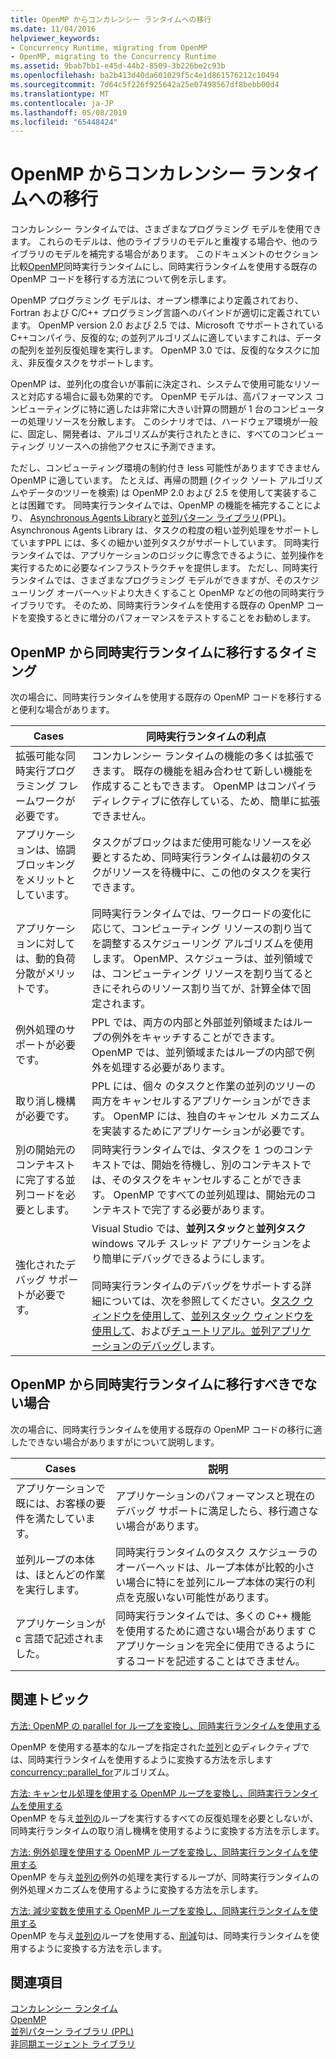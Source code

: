 ```yaml
---
title: OpenMP からコンカレンシー ランタイムへの移行
ms.date: 11/04/2016
helpviewer_keywords:
- Concurrency Runtime, migrating from OpenMP
- OpenMP, migrating to the Concurrency Runtime
ms.assetid: 9bab7bb1-e45d-44b2-8509-3b226be2c93b
ms.openlocfilehash: ba2b413d40da601029f5c4e1d861576212c10494
ms.sourcegitcommit: 7d64c5f226f925642a25e07498567df8bebb00d4
ms.translationtype: MT
ms.contentlocale: ja-JP
ms.lasthandoff: 05/08/2019
ms.locfileid: "65448424"
---
```

# <a name="migrating-from-openmp-to-the-concurrency-runtime"></a>OpenMP からコンカレンシー ランタイムへの移行

コンカレンシー ランタイムでは、さまざまなプログラミング モデルを使用できます。 これらのモデルは、他のライブラリのモデルと重複する場合や、他のライブラリのモデルを補完する場合があります。 このドキュメントのセクション比較[OpenMP](../../parallel/concrt/comparing-the-concurrency-runtime-to-other-concurrency-models.md#openmp)同時実行ランタイムにし、同時実行ランタイムを使用する既存の OpenMP コードを移行する方法について例を示します。

OpenMP プログラミング モデルは、オープン標準により定義されており、Fortran および C/C++ プログラミング言語へのバインドが適切に定義されています。 OpenMP version 2.0 および 2.5 では、Microsoft でサポートされているC++コンパイラ、反復的な; の並列アルゴリズムに適していますこれは、データの配列を並列反復処理を実行します。 OpenMP 3.0 では、反復的なタスクに加え、非反復タスクをサポートします。

OpenMP は、並列化の度合いが事前に決定され、システムで使用可能なリソースと対応する場合に最も効果的です。 OpenMP モデルは、高パフォーマンス コンピューティングに特に適したは非常に大きい計算の問題が 1 台のコンピューターの処理リソースを分散します。 このシナリオでは、ハードウェア環境が一般に、固定し、開発者は、アルゴリズムが実行されたときに、すべてのコンピューティング リソースへの排他アクセスに予測できます。

ただし、コンピューティング環境の制約付き less 可能性がありますできません OpenMP に適しています。 たとえば、再帰の問題 (クイック ソート アルゴリズムやデータのツリーを検索) は OpenMP 2.0 および 2.5 を使用して実装することは困難です。 同時実行ランタイムでは、OpenMP の機能を補完することにより、 [Asynchronous Agents Library](../../parallel/concrt/asynchronous-agents-library.md)と[並列パターン ライブラリ](../../parallel/concrt/parallel-patterns-library-ppl.md)(PPL)。 Asynchronous Agents Library は、タスクの粒度の粗い並列処理をサポートしていますPPL には、多くの細かい並列タスクがサポートしています。 同時実行ランタイムでは、アプリケーションのロジックに専念できるように、並列操作を実行するために必要なインフラストラクチャを提供します。 ただし、同時実行ランタイムでは、さまざまなプログラミング モデルができますが、そのスケジューリング オーバーヘッドより大きくすること OpenMP などの他の同時実行ライブラリです。 そのため、同時実行ランタイムを使用する既存の OpenMP コードを変換するときに増分のパフォーマンスをテストすることをお勧めします。

## <a name="when-to-migrate-from-openmp-to-the-concurrency-runtime"></a>OpenMP から同時実行ランタイムに移行するタイミング

次の場合に、同時実行ランタイムを使用する既存の OpenMP コードを移行すると便利な場合があります。

|Cases|同時実行ランタイムの利点|
|-----------|-------------------------------------------|
|拡張可能な同時実行プログラミング フレームワークが必要です。|コンカレンシー ランタイムの機能の多くは拡張できます。 既存の機能を組み合わせて新しい機能を作成することもできます。 OpenMP はコンパイラ ディレクティブに依存している、ため、簡単に拡張できません。|
|アプリケーションは、協調ブロッキングをメリットとしています。|タスクがブロックはまだ使用可能なリソースを必要とするため、同時実行ランタイムは最初のタスクがリソースを待機中に、この他のタスクを実行できます。|
|アプリケーションに対しては、動的負荷分散がメリットです。|同時実行ランタイムでは、ワークロードの変化に応じて、コンピューティング リソースの割り当てを調整するスケジューリング アルゴリズムを使用します。 OpenMP、スケジューラは、並列領域では、コンピューティング リソースを割り当てるときにそれらのリソース割り当てが、計算全体で固定されます。|
|例外処理のサポートが必要です。|PPL では、両方の内部と外部並列領域またはループの例外をキャッチすることができます。 OpenMP では、並列領域またはループの内部で例外を処理する必要があります。|
|取り消し機構が必要です。|PPL には、個々 のタスクと作業の並列のツリーの両方をキャンセルするアプリケーションができます。 OpenMP には、独自のキャンセル メカニズムを実装するためにアプリケーションが必要です。|
|別の開始元のコンテキストに完了する並列コードを必要とします。|同時実行ランタイムでは、タスクを 1 つのコンテキストでは、開始を待機し、別のコンテキストでは、そのタスクをキャンセルすることができます。 OpenMP ですべての並列処理は、開始元のコンテキストで完了する必要があります。|
|強化されたデバッグ サポートが必要です。|Visual Studio では、**並列スタック**と**並列タスク**windows マルチ スレッド アプリケーションをより簡単にデバッグできるようにします。<br /><br /> 同時実行ランタイムのデバッグをサポートする詳細については、次を参照してください。[タスク ウィンドウを使用して](/visualstudio/debugger/using-the-tasks-window)、[並列スタック ウィンドウを使用して](/visualstudio/debugger/using-the-parallel-stacks-window)、および[チュートリアル。並列アプリケーションのデバッグ](/visualstudio/debugger/walkthrough-debugging-a-parallel-application)します。|

## <a name="when-not-to-migrate-from-openmp-to-the-concurrency-runtime"></a>OpenMP から同時実行ランタイムに移行すべきでない場合

次の場合に、同時実行ランタイムを使用する既存の OpenMP コードの移行に適したできない場合がありますがについて説明します。

|Cases|説明|
|-----------|-----------------|
|アプリケーションで既には、お客様の要件を満たしています。|アプリケーションのパフォーマンスと現在のデバッグ サポートに満足したら、移行適さない場合があります。|
|並列ループの本体は、ほとんどの作業を実行します。|同時実行ランタイムのタスク スケジューラのオーバーヘッドは、ループ本体が比較的小さい場合に特にを並列にループ本体の実行の利点を克服いない可能性があります。|
|アプリケーションが c 言語で記述されました。|同時実行ランタイムでは、多くの C++ 機能を使用するために適さない場合があります C アプリケーションを完全に使用できるようにするコードを記述することはできません。|

## <a name="related-topics"></a>関連トピック

[方法: OpenMP の parallel for ループを変換し、同時実行ランタイムを使用する](../../parallel/concrt/how-to-convert-an-openmp-parallel-for-loop-to-use-the-concurrency-runtime.md)

OpenMP を使用する基本的なループを指定された[並列](../../parallel/concrt/how-to-use-parallel-invoke-to-write-a-parallel-sort-routine.md#parallel)と[の](../../parallel/openmp/reference/for-openmp.md)ディレクティブでは、同時実行ランタイムを使用するように変換する方法を示します[concurrency::parallel_for](reference/concurrency-namespace-functions.md#parallel_for)アルゴリズム。

[方法: キャンセル処理を使用する OpenMP ループを変換し、同時実行ランタイムを使用する](../../parallel/concrt/convert-an-openmp-loop-that-uses-cancellation.md)<br/>
OpenMP を与え[並列](../../parallel/concrt/how-to-use-parallel-invoke-to-write-a-parallel-sort-routine.md#parallel)[の](../../parallel/openmp/reference/for-openmp.md)ループを実行するすべての反復処理を必要としないが、同時実行ランタイムの取り消し機構を使用するように変換する方法を示します。

[方法: 例外処理を使用する OpenMP ループを変換し、同時実行ランタイムを使用する](../../parallel/concrt/convert-an-openmp-loop-that-uses-exception-handling.md)<br/>
OpenMP を与え[並列](../../parallel/concrt/how-to-use-parallel-invoke-to-write-a-parallel-sort-routine.md#parallel)[の](../../parallel/openmp/reference/for-openmp.md)例外の処理を実行するループが、同時実行ランタイムの例外処理メカニズムを使用するように変換する方法を示します。

[方法: 減少変数を使用する OpenMP ループを変換し、同時実行ランタイムを使用する](../../parallel/concrt/convert-an-openmp-loop-that-uses-a-reduction-variable.md)<br/>
OpenMP を与え[並列](../../parallel/concrt/how-to-use-parallel-invoke-to-write-a-parallel-sort-routine.md#parallel)[の](../../parallel/openmp/reference/for-openmp.md)ループを使用する、[削減](../../parallel/openmp/reference/reduction.md)句は、同時実行ランタイムを使用するように変換する方法を示します。

## <a name="see-also"></a>関連項目

[コンカレンシー ランタイム](../../parallel/concrt/concurrency-runtime.md)<br/>
[OpenMP](../../parallel/concrt/comparing-the-concurrency-runtime-to-other-concurrency-models.md#openmp)<br/>
[並列パターン ライブラリ (PPL)](../../parallel/concrt/parallel-patterns-library-ppl.md)<br/>
[非同期エージェント ライブラリ](../../parallel/concrt/asynchronous-agents-library.md)
